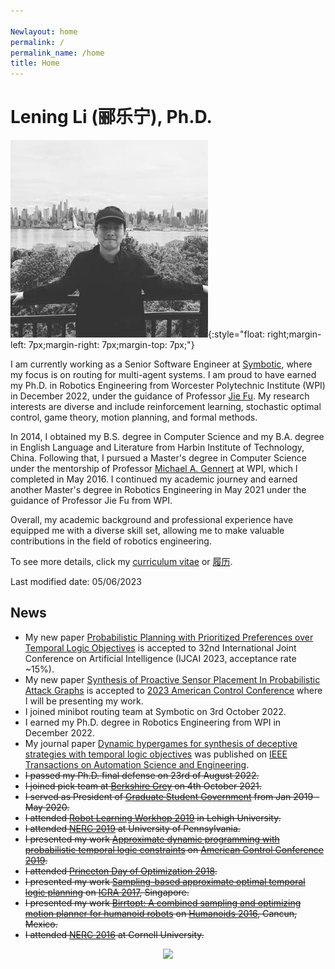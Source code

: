 ```yaml
---

Newlayout: home
permalink: /
permalink_name: /home
title: Home
---
```


# Lening Li (郦乐宁), Ph.D. 

![](./assets/logo.jpg){:style="float: right;margin-left: 7px;margin-right: 7px;margin-top: 7px;"}

I am currently working as a Senior Software Engineer at [Symbotic](https://www.symbotic.com/), where my focus is on routing for multi-agent systems. I am proud to have earned my Ph.D. in Robotics Engineering from Worcester Polytechnic Institute (WPI) in December 2022, under the guidance of Professor [Jie Fu](https://fujie.ece.ufl.edu/). My research interests are diverse and include reinforcement learning, stochastic optimal control, game theory, motion planning, and formal methods.

In 2014, I obtained my B.S. degree in Computer Science and my B.A. degree in English Language and Literature from Harbin Institute of Technology, China. Following that, I pursued a Master's degree in Computer Science under the mentorship of Professor [Michael A. Gennert](http://web.cs.wpi.edu/~michaelg/) at WPI, which I completed in May 2016. I continued my academic journey and earned another Master's degree in Robotics Engineering in May 2021 under the guidance of Professor Jie Fu from WPI.

Overall, my academic background and professional experience have equipped me with a diverse skill set, allowing me to make valuable contributions in the field of robotics engineering.

To see more details, click my [curriculum vitae](https://drive.google.com/file/d/1MmUvte9eJH49C5VyeVby-Z4RkXL9B-nW/view?usp=sharing) or [履历](https://drive.google.com/file/d/1MmJdGnNAjh3ZaCq0C7UZm_JhYPDgnekm/view?usp=sharing).

Last modified date: 05/06/2023

## News
- My new paper [Probabilistic Planning with Prioritized Preferences over Temporal Logic Objectives](https://arxiv.org/abs/2304.11641) is accepted to 32nd International Joint Conference on Artificial Intelligence (IJCAI 2023, acceptance rate ~15%).
- My new paper [Synthesis of Proactive Sensor Placement In Probabilistic Attack Graphs](https://arxiv.org/abs/2210.07385) is accepted to [2023 American Control Conference](https://acc2023.a2c2.org/) where I will be presenting my work.
- I joined minibot routing team at Symbotic on 3rd October 2022.
- I earned my Ph.D. degree in Robotics Engineering from WPI in December 2022.
- My journal paper [Dynamic hypergames for synthesis of deceptive strategies with temporal logic objectives](https://ieeexplore.ieee.org/abstract/document/9716225) was published on [IEEE Transactions on Automation Science and Engineering](https://ieeexplore.ieee.org/xpl/RecentIssue.jsp?punumber=8856).
- ~~I passed my Ph.D. final defense on 23rd of August 2022.~~
- ~~I joined pick team at [Berkshire Grey](https://www.berkshiregrey.com/) on 4th October 2021.~~
- ~~I served as President of [Graduate Student Government](https://www.facebook.com/WPIGSG/) from Jan 2019 - May 2020.~~
- ~~I attended [Robot Learning Workhop 2019](https://wordpress.lehigh.edu/robotics/2019/10/09/robotics-workshop/) in Lehigh University.~~
- ~~I attended [NERC 2019](https://sung.seas.upenn.edu/nerc-penn/) at University of Pennsylvania.~~
- ~~I presented my work [Approximate dynamic programming with probabilistic temporal logic constraints](https://ieeexplore.ieee.org/abstract/document/8815215) on [American Control Conference 2019](https://acc2019.a2c2.org/).~~
- ~~I attended [Princeton Day of Optimization 2018](https://pdo.princeton.edu/).~~
- ~~I presented my work [Sampling-based approximate optimal temporal logic planning](https://ieeexplore.ieee.org/abstract/document/7989157) on [ICRA 2017](http://icra2017.org/), Singapore.~~
- ~~I presented my work [Birrtopt: A combined sampling and optimizing motion planner for humanoid robots](https://ieeexplore.ieee.org/document/7803317) on [Humanoids 2016](https://www.humanoids2016.org/), Cancun, Mexico.~~
- ~~I attended [NERC 2016](https://www.facebook.com/Cornell.Robotics/) at Cornell University.~~


<center><a href="https://clustrmaps.com/site/1bh5y"  title="Visit tracker"><img src="//www.clustrmaps.com/map_v2.png?d=YKxOfcR9Q7KzszxH8liwU3S7J6NKaq45NNYZmS8IbzQ&cl=ffffff" /></a></center>